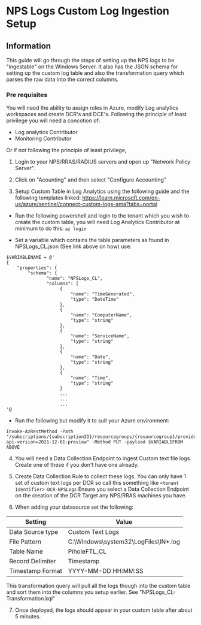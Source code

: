 # NPS Logs Custom Log Ingestion Setup

## Information
This guide will go through the steps of setting up the NPS logs to be "ingestable" on the Windows Server. It also has the JSON schema for setting up the custom log table and also the transformation query which parses the raw data into the correct columns. 

### Pre requisites
You will need the ability to assign roles in Azure, modify Log analytics workspaces and create DCR's and DCE's.
Following the principle of least privilege you will need a concotion of:
- Log analytics Contributor 
- Monitoring Contributor

Or if not following the principle of least privilege, 

1. Login to your NPS/RRAS/RADIUS servers and open up "Network Policy Server".

2. Click on "Acounting" and then select "Configure Accounting"


3. Setup Custom Table in Log Analytics using the following guide and the following templates linked:
https://learn.microsoft.com/en-us/azure/sentinel/connect-custom-logs-ama?tabs=portal

- Run the following powershell and login to the tenant which you wish to create the custom table, you will need Log Analytics Contributor at minimum to do this:
`az login`

- Set a variable which contains the table parameters as found in NPSLogs_CL.json (See link above on how)
use:
```
$VARIABLENAME = @'
{
    "properties": {
        "schema": {
               "name": "NPSLogs_CL",
               "columns": [
                    {
                        "name": "TimeGenerated",
                        "type": "DateTime"
                    }, 
                    {
                        "name": "ComputerName",
                        "type": "string"
                    },
                    {
                        "name": "ServiceName",
                        "type": "string"
                    },
                    {
                        "name": "Date",
                        "type": "string"
                    },
                    {
                        "name": "Time",
                        "type": "string"
                    }
                    ...
                    ...
                    ...
'@
```
- Run the following but modify it to suit your Azure environment:
```
Invoke-AzRestMethod -Path "/subscriptions/{subscriptionID}/resourcegroups/{resourcegroup}/providers/microsoft.operationalinsights/workspaces/{Workspace}/tables/{TableName}_CL?api-version=2021-12-01-preview" -Method PUT -payload $VARIABLEFROM ABOVE
```

4. You will need a Data Collection Endpoint to ingest Custom text file logs. Create one of these if you don't have one already.

5. Create Data Collection Rule to collect these logs. You can only have 1 set of custom text logs per DCR so call this something like `<tenant Identifier>-DCR-NPSLogs`
Ensure you select a Data Collection Endpoint on the creation of the DCR
Target any NPS/RRAS machines you have.

6. When adding your datasource set the following:

| Setting | Value |
|---------|-------|
| Data Source type | Custom Text Logs |
| File Pattern | C:\Windows\system32\LogFiles\IN*.log |
| Table Name | PiholeFTL_CL |
| Record Delimiter | Timestamp |
| Timestamp Format | YYYY-MM-DD HH:MM:SS |

This transformation query will pull all the logs though into the custom table and sort them into the columns you setup earlier.
See "NPSLogs_CL-Transformation.kql"

7. Once deployed, the logs should appear in your custom table after about 5 minutes.
